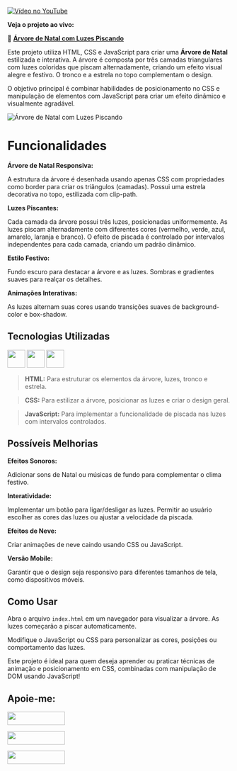 [![Vídeo no YouTube](https://img.youtube.com/vi/dQw4w9WgXcQ/maxresdefault.jpg)](https://www.youtube.com/watch?v=mnuuXH0rq_E)

**Veja o projeto ao vivo:**

🌲 **[Árvore de Natal com Luzes Piscando](https://ninja1375.github.io/Arvore-de-Natal-Com-Luzes-Piscando/)**

Este projeto utiliza HTML, CSS e JavaScript para criar uma **Árvore de Natal** estilizada e interativa. A árvore é composta por três camadas triangulares com luzes coloridas que piscam alternadamente, criando um efeito visual alegre e festivo. O tronco e a estrela no topo complementam o design.

O objetivo principal é combinar habilidades de posicionamento no CSS e manipulação de elementos com JavaScript para criar um efeito dinâmico e visualmente agradável.






![Árvore de Natal com Luzes Piscando ](https://github.com/user-attachments/assets/7a57e959-0547-4d23-84bb-d557965c683a)

# Funcionalidades

**Árvore de Natal Responsiva:**

A estrutura da árvore é desenhada usando apenas CSS com propriedades como border para criar os triângulos (camadas).
Possui uma estrela decorativa no topo, estilizada com clip-path.

**Luzes Piscantes:**

Cada camada da árvore possui três luzes, posicionadas uniformemente.
As luzes piscam alternadamente com diferentes cores (vermelho, verde, azul, amarelo, laranja e branco).
O efeito de piscada é controlado por intervalos independentes para cada camada, criando um padrão dinâmico.

**Estilo Festivo:**

Fundo escuro para destacar a árvore e as luzes.
Sombras e gradientes suaves para realçar os detalhes.

**Animações Interativas:**

As luzes alternam suas cores usando transições suaves de background-color e box-shadow.

## Tecnologias Utilizadas

<a href="https://programartudo.blogspot.com/2024/11/html-tudo-o-que-precisa-para-comecar.html" target="_blank"><img loading="lazy" src="https://cdn.jsdelivr.net/gh/devicons/devicon/icons/html5/html5-original.svg" width="40" height="40"/></a> <a href="https://programartudo.blogspot.com/2024/11/css-como-dar-estilo-ao-teu-website.html" target="_blank"><img loading="lazy" src="https://cdn.jsdelivr.net/gh/devicons/devicon/icons/css3/css3-original.svg" width="40" height="40"/></a> <a href="https://programartudo.blogspot.com/2024/11/javascript-linguagem-dinamica-da-web.html" target="_blank"><img loading="lazy" src="https://cdn.jsdelivr.net/gh/devicons/devicon/icons/javascript/javascript-original.svg" width="40" height="40"/></a>

>**HTML:** Para estruturar os elementos da árvore, luzes, tronco e estrela.

>**CSS:** Para estilizar a árvore, posicionar as luzes e criar o design geral.

>**JavaScript:** Para implementar a funcionalidade de piscada nas luzes com intervalos controlados.

## Possíveis Melhorias

**Efeitos Sonoros:**

Adicionar sons de Natal ou músicas de fundo para complementar o clima festivo.

**Interatividade:**

Implementar um botão para ligar/desligar as luzes.
Permitir ao usuário escolher as cores das luzes ou ajustar a velocidade da piscada.

**Efeitos de Neve:**

Criar animações de neve caindo usando CSS ou JavaScript.

**Versão Mobile:**

Garantir que o design seja responsivo para diferentes tamanhos de tela, como dispositivos móveis.

## Como Usar

Abra o arquivo `index.html` em um navegador para visualizar a árvore.
As luzes começarão a piscar automaticamente.

Modifique o JavaScript ou CSS para personalizar as cores, posições ou comportamento das luzes.

Este projeto é ideal para quem deseja aprender ou praticar técnicas de animação e posicionamento em CSS, combinadas com manipulação de DOM usando JavaScript!

## Apoie-me:

<a href="https://buymeacoffee.com/antonio13" target="_blank"><img loading="lazy" src="https://img.buymeacoffee.com/button-api/?text=Buy%20me%20a%20coffee&emoji=&slug=seu_nome_de_usuario&button_colour=FFDD00&font_colour=000000&font_family=Cookie&outline_colour=000000&coffee_colour=ffffff" width="130" height="30"></a>

<a href="https://www.paypal.com/donate/?hosted_button_id=DN574F28FYUNG" target="_blank"><img loading="lazy" src="https://upload.wikimedia.org/wikipedia/commons/b/b5/PayPal.svg" width="130" height="30"></a>

<a href="https://github.com/sponsors/Ninja1375" target="_blank"><img loading="lazy" src="https://img.shields.io/badge/-Sponsor-ea4aaa?style=for-the-badge&logo=github&logoColor=white" width="130" height="30"></a>
